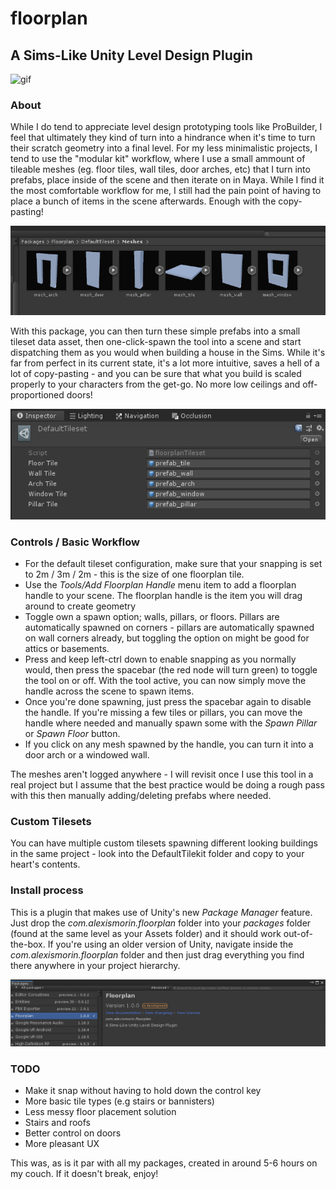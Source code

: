 # floorplan
## A Sims-Like Unity Level Design Plugin

![gif](images/gif.gif)

### About

While I do tend to appreciate level design prototyping tools like ProBuilder, I feel that ultimately they kind of turn into a hindrance when it's time to turn their scratch geometry into a final level. For my less minimalistic projects, I tend to use the "modular kit" workflow, where I use a small ammount of tileable meshes (eg. floor tiles, wall tiles, door arches, etc) that I turn into prefabs, place inside of the scene and then iterate on in Maya. While I find it the most comfortable workflow for me, I still had the pain point of having to place a bunch of items in the scene afterwards. Enough with the copy-pasting!

![meshes](images/defaultmeshes.png)

With this package, you can then turn these simple prefabs into a small tileset data asset, then one-click-spawn the tool into a scene and start dispatching them as you would when building a house in the Sims. While it's far from perfect in its current state, it's a lot more intuitive, saves a hell of a lot of copy-pasting - and you can be sure that what you build is scaled properly to your characters from the get-go. No more low ceilings and off-proportioned doors!

![tileset](images/tileset.png)

### Controls / Basic Workflow
- For the default tileset configuration, make sure that your snapping is set to 2m / 3m / 2m - this is the size of one floorplan tile.
- Use the *Tools/Add Floorplan Handle* menu item to add a floorplan handle to your scene. The floorplan handle is the item you will drag around to create geometry
- Toggle own a spawn option; walls, pillars, or floors. Pillars are automatically spawned on corners - pillars are automatically spawned on wall corners already, but toggling the option on might be good for attics or basements.
- Press and keep left-ctrl down to enable snapping as you normally would, then press the spacebar (the red node will turn green) to toggle the tool on or off. With the tool active, you can now simply move the handle across the scene to spawn items.
- Once you're done spawning, just press the spacebar again to disable the handle. If you're missing a few tiles or pillars, you can move the handle where needed and manually spawn some with the *Spawn Pillar* or *Spawn Floor* button.
- If you click on any mesh spawned by the handle, you can turn it into a door arch or a windowed wall.

The meshes aren't logged anywhere - I will revisit once I use this tool in a real project but I assume that the best practice would be doing a rough pass with this then manually adding/deleting prefabs where needed.

### Custom Tilesets
You can have multiple custom tilesets spawning different looking buildings in the same project - look into the DefaultTilekit folder and copy to your heart's contents.

### Install process
This is a plugin that makes use of Unity's new *Package Manager* feature. Just drop the *com.alexismorin.floorplan* folder into your *packages* folder (found at the same level as your Assets folder) and it should work out-of-the-box. If you're using an older version of Unity, navigate inside the *com.alexismorin.floorplan* folder and then just drag everything you find there anywhere in your project hierarchy.

![packman](images/packman.png)

### TODO
- Make it snap without having to hold down the control key 
- More basic tile types (e.g stairs or bannisters)
- Less messy floor placement solution
- Stairs and roofs
- Better control on doors
- More pleasant UX

This was, as is it par with all my packages, created in around 5-6 hours on my couch. If it doesn't break, enjoy!